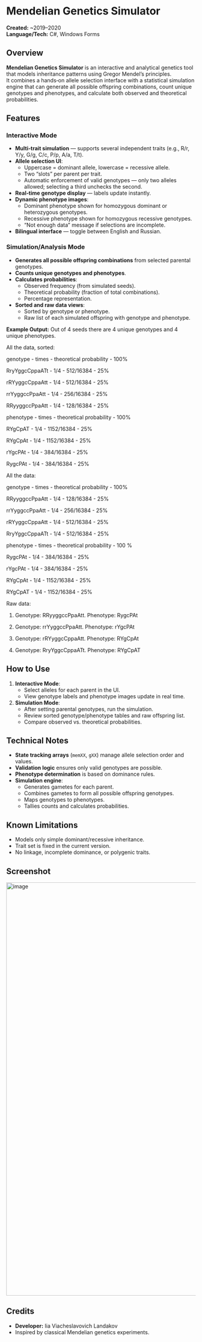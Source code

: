 # Mendelian Genetics Simulator

**Created:** ~2019–2020  
**Language/Tech:** C#, Windows Forms

## Overview
**Mendelian Genetics Simulator** is an interactive and analytical genetics tool that models inheritance patterns using Gregor Mendel’s principles.  
It combines a hands‑on allele selection interface with a statistical simulation engine that can generate all possible offspring combinations, count unique genotypes and phenotypes, and calculate both observed and theoretical probabilities.

## Features
### Interactive Mode
- **Multi‑trait simulation** — supports several independent traits (e.g., R/r, Y/y, G/g, C/c, P/p, A/a, T/t).
- **Allele selection UI**:
  - Uppercase = dominant allele, lowercase = recessive allele.
  - Two “slots” per parent per trait.
  - Automatic enforcement of valid genotypes — only two alleles allowed; selecting a third unchecks the second.
- **Real‑time genotype display** — labels update instantly.
- **Dynamic phenotype images**:
  - Dominant phenotype shown for homozygous dominant or heterozygous genotypes.
  - Recessive phenotype shown for homozygous recessive genotypes.
  - “Not enough data” message if selections are incomplete.
- **Bilingual interface** — toggle between English and Russian.

### Simulation/Analysis Mode
- **Generates all possible offspring combinations** from selected parental genotypes.
- **Counts unique genotypes and phenotypes**.
- **Calculates probabilities**:
  - Observed frequency (from simulated seeds).
  - Theoretical probability (fraction of total combinations).
  - Percentage representation.
- **Sorted and raw data views**:
  - Sorted by genotype or phenotype.
  - Raw list of each simulated offspring with genotype and phenotype.

**Example Output:**
Out of 4 seeds there are 4 unique genotypes and 4 unique phenotypes.

All the data, sorted:

genotype - times - theoretical probability - 100%

RryYggcCppaATt - 1/4 - 512/16384 - 25%

rRYyggcCppaAtt - 1/4 - 512/16384 - 25%

rrYyggccPpaAtt - 1/4 - 256/16384 - 25%

RRyyggccPpaAtt - 1/4 - 128/16384 - 25%


phenotype - times - theoretical probability - 100%

RYgCpAT - 1/4 - 1152/16384 - 25%

RYgCpAt - 1/4 - 1152/16384 - 25%

rYgcPAt - 1/4 - 384/16384 - 25%

RygcPAt - 1/4 - 384/16384 - 25%


All the data:

genotype - times - theoretical probability - 100%

RRyyggccPpaAtt - 1/4 - 128/16384 - 25%

rrYyggccPpaAtt - 1/4 - 256/16384 - 25%

rRYyggcCppaAtt - 1/4 - 512/16384 - 25%

RryYggcCppaATt - 1/4 - 512/16384 - 25%


phenotype - times - theoretical probability - 100 %

RygcPAt - 1/4 - 384/16384 - 25%

rYgcPAt - 1/4 - 384/16384 - 25%

RYgCpAt - 1/4 - 1152/16384 - 25%

RYgCpAT - 1/4 - 1152/16384 - 25%


Raw data:


 1.    Genotype: RRyyggccPpaAtt.  Phenotype: RygcPAt

 2.    Genotype: rrYyggccPpaAtt.  Phenotype: rYgcPAt

 3.    Genotype: rRYyggcCppaAtt.  Phenotype: RYgCpAt

 4.    Genotype: RryYggcCppaATt.  Phenotype: RYgCpAT


## How to Use
1. **Interactive Mode**:
   - Select alleles for each parent in the UI.
   - View genotype labels and phenotype images update in real time.
2. **Simulation Mode**:
   - After setting parental genotypes, run the simulation.
   - Review sorted genotype/phenotype tables and raw offspring list.
   - Compare observed vs. theoretical probabilities.

## Technical Notes
- **State tracking arrays** (`memXX`, `gXX`) manage allele selection order and values.
- **Validation logic** ensures only valid genotypes are possible.
- **Phenotype determination** is based on dominance rules.
- **Simulation engine**:
  - Generates gametes for each parent.
  - Combines gametes to form all possible offspring genotypes.
  - Maps genotypes to phenotypes.
  - Tallies counts and calculates probabilities.

## Known Limitations
- Models only simple dominant/recessive inheritance.
- Trait set is fixed in the current version.
- No linkage, incomplete dominance, or polygenic traits.

## Screenshot
<img width="1919" height="1100" alt="image" src="https://github.com/user-attachments/assets/833e4826-df44-4216-8c39-acb04204864b" />

## Credits
- **Developer:** Iia Viacheslavovich Landakov  
- Inspired by classical Mendelian genetics experiments.

